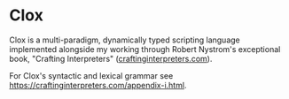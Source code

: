 # Clox

Clox is a multi-paradigm, dynamically typed scripting language implemented alongside my working through Robert Nystrom's exceptional book, "Crafting Interpreters" ([craftinginterpreters.com](https://craftinginterpreters.com/)). 

For Clox's syntactic and lexical grammar see https://craftinginterpreters.com/appendix-i.html.
